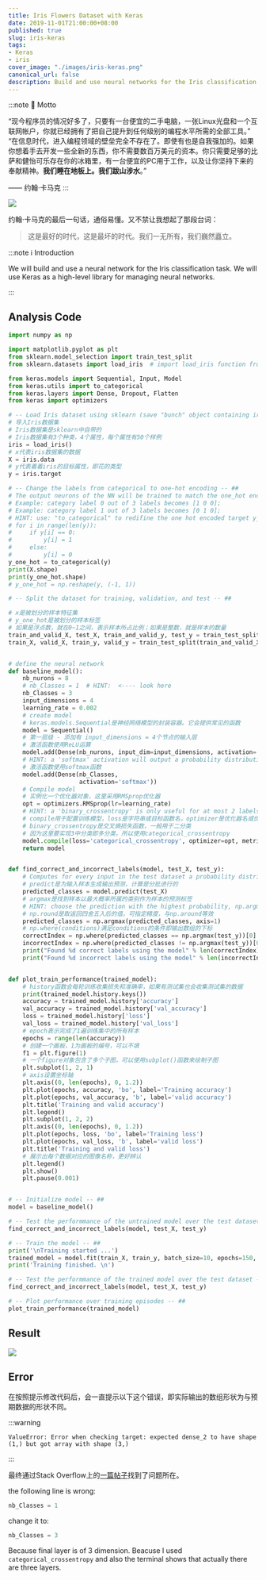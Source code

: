 ```yaml
---
title: Iris Flowers Dataset with Keras
date: 2019-11-01T21:00:00+08:00
published: true
slug: iris-keras
tags:
- Keras
- iris
cover_image: "./images/iris-keras.png"
canonical_url: false
description: Build and use neural networks for the Iris classification task via Keras.
---
```


:::note 📕 Motto

“现今程序员的情况好多了，只要有一台便宜的二手电脑，一张Linux光盘和一个互联网帐户，你就已经拥有了把自己提升到任何级别的编程水平所需的全部工具。”
“在信息时代，进入编程领域的壁垒完全不存在了。即使有也是自我强加的。如果你想着手去开发一些全新的东西，你不需要数百万美元的资本。你只需要足够的比萨和健怡可乐存在你的冰箱里，有一台便宜的PC用于工作，以及让你坚持下来的奉献精神。**我们睡在地板上。我们跋山涉水**。”

—— 约翰·卡马克 
:::

![](https://raw.githubusercontent.com/HurleyJames/ImageHosting/master/0.jpg)

约翰·卡马克的最后一句话，通俗易懂。又不禁让我想起了那段台词：

> 这是最好的时代，这是最坏的时代。我们一无所有，我们巍然矗立。

:::note ℹ️ Introduction

We will build and use a neural network for the Iris classification task. We will use Keras as a high-level library for managing neural networks.  

:::

<!-- more -->

## Analysis Code

```python
import numpy as np

import matplotlib.pyplot as plt
from sklearn.model_selection import train_test_split
from sklearn.datasets import load_iris  # import load_iris function from datasets module

from keras.models import Sequential, Input, Model
from keras.utils import to_categorical
from keras.layers import Dense, Dropout, Flatten
from keras import optimizers

# -- Load Iris dataset using sklearn (save "bunch" object containing iris dataset and its attributes) -- ##
# 导入Iris数据集
# Iris数据集是sklearn中自带的
# Iris数据集有3个种类，4个属性，每个属性有50个样例
iris = load_iris()
# x代表iris数据集的数据
X = iris.data
# y代表着着iris的目标属性，即花的类型
y = iris.target

# -- Change the labels from categorical to one-hot encoding -- ##
# The output neurons of the NN will be trained to match the one_hot encoded array
# Example: category label 0 out of 3 labels becomes [1 0 0];
# Example: category label 1 out of 3 labels becomes [0 1 0];
# HINT: use: "to_categorical" to redifine the one hot encoded target y_one_hot using the original y.
# for i in range(len(y)):
#     if y[i] == 0:
#         y[i] = 1
#     else:
#         y[i] = 0  
y_one_hot = to_categorical(y)
print(X.shape)
print(y_one_hot.shape)
# y_one_hot = np.reshape(y, (-1, 1))

# -- Split the dataset for training, validation, and test -- ##

# x是被划分的样本特征集 
# y_one_hot是被划分的样本标签
# 如果是浮点数，就在0~1之间，表示样本所占比例；如果是整数，就是样本的数量
train_and_valid_X, test_X, train_and_valid_y, test_y = train_test_split(X, y_one_hot, test_size=0.1)
train_X, valid_X, train_y, valid_y = train_test_split(train_and_valid_X, train_and_valid_y, test_size=0.2)


# define the neural network
def baseline_model():
    nb_nurons = 8
    # nb_Classes = 1  # HINT:  <---- look here
    nb_Classes = 3
    input_dimensions = 4
    learning_rate = 0.002
    # create model
    # keras.models.Sequential是神经网络模型的封装容器。它会提供常见的函数
    model = Sequential()
    # 第一层级 - 添加有 input_dimensions = 4个节点的输入层
    # 激活函数使用ReLU运算
    model.add(Dense(nb_nurons, input_dim=input_dimensions, activation='relu'))
    # HINT: a 'softmax' activation will output a probability distribution over the output dimensions
    # 激活函数使用softmax函数
    model.add(Dense(nb_Classes,
                    activation='softmax'))
    # Compile model
    # 实例化一个优化器对象，这里采用RMSprop优化器
    opt = optimizers.RMSprop(lr=learning_rate)
    # HINT: a 'binary_crossentropy' is only useful for at most 2 labels, look for another suitable loss function in Keras
    # compile用于配置训练模型，loss是字符串或目标函数名，optimizer是优化器名或优化器实例，metrics是在训练和测试期间的模型评估标准
    # binary_crossentropy是交叉熵损失函数，一般用于二分类
    # 因为这里要实现3中分类即多分类，所以使用categorical_crossentropy
    model.compile(loss='categorical_crossentropy', optimizer=opt, metrics=['accuracy'])
    return model


def find_correct_and_incorrect_labels(model, test_X, test_y):
    # Computes for every input in the test dataset a probability distribution over the categories
    # predict是为输入样本生成输出预测，计算是分批进行的
    predicted_classes = model.predict(test_X)
    # argmax是找到样本以最大概率所属的类别作为样本的预测标签
    # HINT: choose the prediction with the highest probability, np.argmax( ..... , axis=1 )
    # np.round是取返回四舍五入后的值，可指定精度，与np.around等效
    predicted_classes = np.argmax(predicted_classes, axis=1)
    # np.where(conditions)满足conditions的条件即输出数组的下标
    correctIndex = np.where(predicted_classes == np.argmax(test_y))[0]  # HINT: replace test_y by np.argmax(test_y,axis=1)
    incorrectIndex = np.where(predicted_classes != np.argmax(test_y))[0]  # HINT: replace test_y by np.argmax(test_y,axis=1)
    print("Found %d correct labels using the model" % len(correctIndex))
    print("Found %d incorrect labels using the model" % len(incorrectIndex))


def plot_train_performance(trained_model):  
  	# history函数会每轮训练收集损失和准确率，如果有测试集也会收集测试集的数据
    print(trained_model.history.keys())
    accuracy = trained_model.history['accuracy']
    val_accuracy = trained_model.history['val_accuracy']
    loss = trained_model.history['loss']
    val_loss = trained_model.history['val_loss']
    # epoch表示完成了1遍训练集中的所有样本
    epochs = range(len(accuracy))
    # 创建一个画板，1为画板的编号，可以不填
    f1 = plt.figure(1)
    # 一个figure对象包含了多个子图，可以使用subplot()函数来绘制子图
    plt.subplot(1, 2, 1)
    # axis设置坐标轴
    plt.axis((0, len(epochs), 0, 1.2))
    plt.plot(epochs, accuracy, 'bo', label='Training accuracy')
    plt.plot(epochs, val_accuracy, 'b', label='valid accuracy')
    plt.title('Training and valid accuracy')
    plt.legend()
    plt.subplot(1, 2, 2)
    plt.axis((0, len(epochs), 0, 1.2))
    plt.plot(epochs, loss, 'bo', label='Training loss')
    plt.plot(epochs, val_loss, 'b', label='valid loss')
    plt.title('Training and valid loss')
    # 展示出每个数据对应的图像名称，更好辨认
    plt.legend()
    plt.show()
    plt.pause(0.001)


# -- Initialize model -- ##
model = baseline_model()

# -- Test the performmance of the untrained model over the test dataset -- ##
find_correct_and_incorrect_labels(model, test_X, test_y)

# -- Train the model -- ##
print('\nTraining started ...')
trained_model = model.fit(train_X, train_y, batch_size=10, epochs=150, verbose=0, validation_data=(valid_X, valid_y))
print('Training finished. \n')

# -- Test the performmance of the trained model over the test dataset -- ##
find_correct_and_incorrect_labels(model, test_X, test_y)

# -- Plot performance over training episodes -- ##
plot_train_performance(trained_model)
```

## Result

![](https://raw.githubusercontent.com/HurleyJames/ImageHosting/master/Snipaste_2019-11-01_21-10-25.png)

## Error

在按照提示修改代码后，会一直提示以下这个错误，即实际输出的数组形状为与预期数据的形状不同。

:::warning

`ValueError: Error when checking target: expected dense_2 to have shape (1,) but got array with shape (3,)`

:::

最终通过Stack Overflow上的[一篇帖子](https://stackoverflow.com/questions/51456613/valueerror-error-when-checking-target-expected-dense-3-to-have-shape-1-but)找到了问题所在。

the following line is wrong:

```python
nb_Classes = 1
```

change it to:

```python
nb_Classes = 3
```

Because final layer is of 3 dimension. Beacuse I used `categorical_crossentropy` and also the terminal shows that actually there are three layers.
